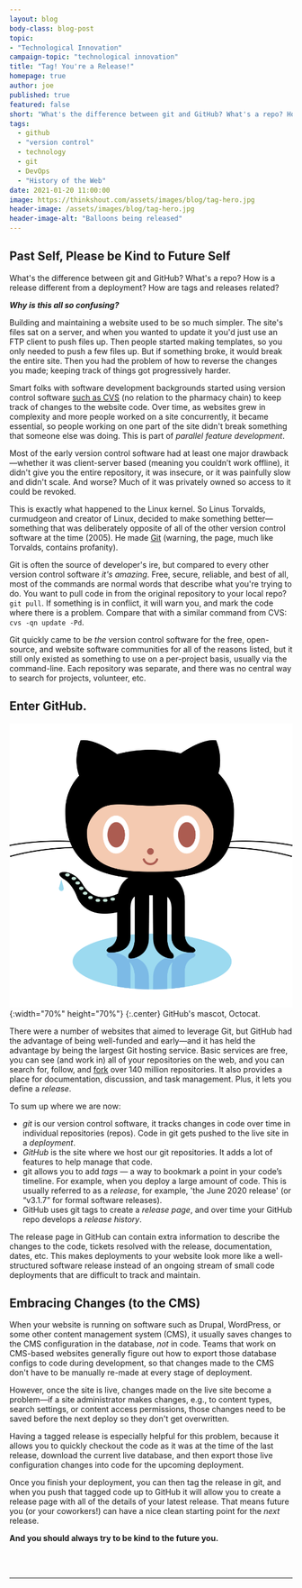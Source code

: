 ```yaml
---
layout: blog
body-class: blog-post
topic: 
- "Technological Innovation"
campaign-topic: "technological innovation"
title: "Tag! You're a Release!"
homepage: true
author: joe
published: true
featured: false
short: "What's the difference between git and GitHub? What's a repo? How is a release different from a deployment? How are tags and releases related?"
tags:
  - github
  - "version control"
  - technology
  - git
  - DevOps
  - "History of the Web"
date: 2021-01-20 11:00:00
image: https://thinkshout.com/assets/images/blog/tag-hero.jpg
header-image: /assets/images/blog/tag-hero.jpg
header-image-alt: "Balloons being released"
---
```

## Past Self, Please be Kind to Future Self

What's the difference between git and GitHub? What's a repo? How is a release different from a deployment? How are tags and releases related? 

***Why is this all so confusing?***

Building and maintaining a website used to be so much simpler. The site's files sat on a server, and when you wanted to update it you'd just use an FTP client to push files up. Then people started making templates, so you only needed to push a few files up. But if something broke, it would break the entire site. Then you had the problem of how to reverse the changes you made; keeping track of things got progressively harder.

Smart folks with software development backgrounds started using version control software [such as CVS](https://en.wikipedia.org/wiki/Concurrent_Versions_System) (no relation to the pharmacy chain) to keep track of changes to the website code. Over time, as websites grew in complexity and more people worked on a site concurrently, it became essential, so people working on one part of the site didn't break something that someone else was doing. This is part of *parallel feature development*.

Most of the early version control software had at least one major drawback—whether it was client-server based (meaning you couldn’t work offline), it didn't give you the entire repository, it was insecure, or it was painfully slow and didn't scale. And worse? Much of it was privately owned so access to it could be revoked. 

This is exactly what happened to the Linux kernel. So Linus Torvalds, curmudgeon and creator of Linux, decided to make something better—something that was deliberately opposite of all of the other version control software at the time (2005). He made [Git](https://en.wikipedia.org/wiki/Git) (warning, the page, much like Torvalds, contains profanity).

Git is often the source of developer's ire, but compared to every other version control software *it's amazing*. Free, secure, reliable, and best of all, most of the commands are normal words that describe what you're trying to do. You want to pull code in from the original repository to your local repo? `git pull`. If something is in conflict, it will warn you, and mark the code where there is a problem. Compare that with a similar command from CVS: `cvs -qn update -Pd`. 

Git quickly came to be *the* version control software for the free, open-source, and website software communities for all of the reasons listed, but it still only existed as something to use on a per-project basis, usually via the command-line. Each repository was separate, and there was no central way to search for projects, volunteer, etc. 

## Enter GitHub.

![GitHub's mascot, Octocat](/assets/images/blog/original.png){:width="70%" height="70%"}
{:.center}
<span class="caption"><i class="fa fa-caret-up"></i>GitHub's mascot, Octocat.</span>

There were a number of websites that aimed to leverage Git, but GitHub had the advantage of being well-funded and early—and it has held the advantage by being the largest Git hosting service. Basic services are free, you can see (and work in) all of your repositories on the web, and you can search for, follow, and [fork](https://en.wikipedia.org/wiki/Fork_(software_development)) over 140 million repositories. It also provides a place for documentation, discussion, and task management. Plus, it lets you define a *release*.

To sum up where we are now:

- *git* is our version control software, it tracks changes in code over time in individual repositories (repos). Code in git gets pushed to the live site in a *deployment*.
- *GitHub* is the site where we host our git repositories. It adds a lot of features to help manage that code.
- git allows you to add *tags* — a way to bookmark a point in your code’s timeline. For example, when you deploy a large amount of code. This is usually referred to as a *release*, for example, 'the June 2020 release' (or “v3.1.7” for formal software releases).
- GitHub uses git tags to create a *release page*, and over time your GitHub repo develops a *release history*. 

The release page in GitHub can contain extra information to describe the changes to the code, tickets resolved with the release, documentation, dates, etc. This makes deployments to your website look more like a well-structured software release instead of an ongoing stream of small code deployments that are difficult to track and maintain.

## Embracing Changes (to the CMS)

When your website is running on software such as Drupal, WordPress, or some other content management system (CMS), it usually saves changes to the CMS configuration in the database, *not* in code. Teams that work on CMS-based websites generally figure out how to export those database configs to code during development, so that changes made to the CMS don't have to be manually re-made at every stage of deployment. 

However, once the site is live, changes made on the live site become a problem—if a site administrator makes changes, e.g., to content types, search settings, or content access permissions, those changes need to be saved before the next deploy so they don't get overwritten. 

Having a tagged release is especially helpful for this problem, because it allows you to quickly checkout the code as it was at the time of the last release, download the current live database, and then export those live configuration changes into code for the upcoming deployment.


Once you finish your deployment, you can then tag the release in git, and when you push that tagged code up to GitHub it will allow you to create a release page with all of the details of your latest release. That means future you (or your coworkers!) can have a nice clean starting point for the *next* release. 

**And you should always try to be kind to the future you.**

<br>
<br>

---
